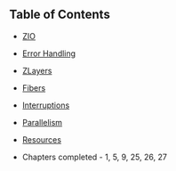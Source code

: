 ## Table of Contents

- [ZIO](ZIO.md)
- [Error Handling](ErrorHandling.md)
- [ZLayers](ZLayers.md)
- [Fibers](Fibers.md)
- [Interruptions](Interruptions.md)
- [Parallelism](Parallelism.md)
- [Resources](Resources.md)

- Chapters completed -
1, 5, 9, 25, 26, 27
